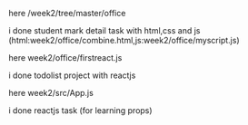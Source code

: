 here /week2/tree/master/office

 i done student mark detail task with html,css and js
       (html:week2/office/combine.html,js:week2/office/myscript.js)
       
       
here week2/office/firstreact.js
             
 i done todolist project with reactjs
    
    
 here week2/src/App.js
            
 i done  reactjs task (for learning props)
